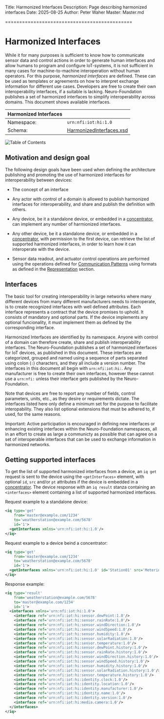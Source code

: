 ﻿Title: Harmonized Interfaces
Description: Page describing harmonized interfaces
Date: 2025-08-25
Author: Peter Waher
Master: Master.md

=============================================

Harmonized Interfaces
========================

While it for many purposes is sufficient to know how to communicate sensor data and control
actions in order to generate human interfaces and allow humans to program and configure 
IoT-systems, it is not sufficient in many cases for machine-to-machine interoperation without
human operators. For this purpose, *harmonized interfaces* are defined. These can be used as
templates or agreements on how to interpret exchange information for different use cases. 
Developers are free to create their own interoperability interfaces, if a suitable is lacking.
Neuro-Foundation publishes a set of harmonized interfaces to simplify interoperability across 
domains. This document shows available interfaces.

| Harmonized Interfaces                                                      ||
| -------------|--------------------------------------------------------------|
| Namespace:   | `urn:nfi:iot:hi:1.0`                                         |
| Schema:      | [HarmonizedInterfaces.xsd](Schemas/HarmonizedInterfaces.xsd) |

![Table of Contents](toc)

Motivation and design goal
----------------------------

The following design goals have been used when defining the architecture publishing and
promoting the use of harmonized interfaces for interoperability between devices:

* The concept of an interface

* Any actor with control of a domain is allowed to publish harmonized interfaces for
interoperability, and share and publish the definition with others.

* Any device, be it a standalone device, or embedded in a [concentrator](/Concentrator.md), can 
implement any number of harmionized interfaces.

* Any other device, be it a standalone device, or embedded in a [concentrator](/Concentrator.md), 
with  permission to the first device, can retrieve the list of supported harmonized interfaces, 
in order to learn how it can interoperate with the device.

* Sensor data readout, and actuator control operations are performed using the operations
defined for [Communication Patterns](/Index.md#communicationPatterns) using formats as defined
in the [Representation](https://neuro-foundation.io/Index.md#representation) section.

Interfaces
-------------

The basic tool for creating interoperability in large networks where many different devices from 
many different manufacturers needs to interoperate, is to create recognized interfaces with well 
defined attributes. Each interface represents a contract that the device promises to uphold. It 
consists of mandatory and optional parts. If the device implements any optional funcionality, it 
must implement them as defined by the corresponding interface.

Harmonized Interfaces are identified by its namespace. Anyone with control of a domain can 
therefore create, share and publish interoperability interfaces. The Neuro-Foundation publishes
a set of harmonized interfaces for IoT devices, as published in this document. These interfaces
are categorized, grouped and named using a sequence of parts separated using colon (`:`) 
characters, and they all include a version number. The interfaces in this document all begin 
with `urn:nfi:iot:hi:`. Any manufacturer is free to create their own interfaces, however these 
cannot use a `urn:nfi:` unless their interface gets published by the Neuro-Foundation.

Note that devices are free to report any number of fields, control parameters, units, etc., as 
they desire or requirements dictate. The interfaces listed here only define a minimum set for
the purpose to facilitate interopability. They also list optional extensions that must be 
adhered to, if used, for the same reasons.

Important: Active participation is encouraged in defining new interfaces or enhancing existing 
interfaces within the Neuro-Foundation namespaces, all in an effort to create as large a 
communicty as possible that can agree on a set of interoperable interfaces that can be used to 
exchange information in harmonized networks.

Getting supported interfaces
-------------------------------

To get the list of supported harmonized interfaces from a device, an `iq get` request is sent
to the device using the `<getInterfaces>` element, with optional `id`, `src` and/or `pt` 
attributes if the device is embedded in a [concentrator](/Concentrator.md). The device response 
with an `iq result` stanza containing an `<interfaces>` element containing a list of supported 
harmonized interfaces.

Request example to a standalone device:

```xml
<iq type='get'
    from='master@example.com/1234'
    to='weatherstation@example.com/5678'
    id='1'>
  <getInterfaces xmlns='urn:nfi:iot:hi:1.0'/>
</iq>
```

Request example to a device beind a concentrator:

```xml
<iq type='get'
    from='master@example.com/1234'
    to='weatherstation@example.com/5678'
    id='1'>
  <getInterfaces xmlns='urn:nfi:iot:hi:1.0' id='Station01' src='MeteringTopology'/>
</iq>
```

Response example:

```xml
<iq type='result'
    from='weatherstation@example.com/5678'
    to='master@example.com/1234'
    id='1'>
  <interfaces xmlns='urn:nfi:iot:hi:1.0'>
    <interface ref='urn:nfi:iot:hi:sensor.dewPoint:1.0'/>
    <interface ref='urn:nfi:iot:hi:sensor.rainRate:1.0'/>
    <interface ref='urn:nfi:iot:hi:sensor.windDirection:1.0'/>
    <interface ref='urn:nfi:iot:hi:sensor.windSpeed:1.0'/>
    <interface ref='urn:nfi:iot:hi:sensor.humidity:1.0'/>
    <interface ref='urn:nfi:iot:hi:sensor.solarRadiation:1.0'/>
    <interface ref='urn:nfi:iot:hi:sensor.temperature:1.0'/>
    <interface ref='urn:nfi:iot:hi:sensor.dewPoint.history:1.0'/>
    <interface ref='urn:nfi:iot:hi:sensor.rainRate.history:1.0'/>
    <interface ref='urn:nfi:iot:hi:sensor.windDirection.history:1.0'/>
    <interface ref='urn:nfi:iot:hi:sensor.windSpeed.history:1.0'/>
    <interface ref='urn:nfi:iot:hi:sensor.humidity.history:1.0'/>
    <interface ref='urn:nfi:iot:hi:sensor.solarRadiation.history:1.0'/>
    <interface ref='urn:nfi:iot:hi:sensor.temperature.history:1.0'/>
    <interface ref='urn:nfi:iot:hi:identity.clock:1.0'/>
    <interface ref='urn:nfi:iot:hi:identity.location:1.0'/>
    <interface ref='urn:nfi:iot:hi:identity.manufacturer:1.0'/>
    <interface ref='urn:nfi:iot:hi:identity.name:1.0'/>
    <interface ref='urn:nfi:iot:hi:identity.version:1.0'/>
    <interface ref='urn:nfi:iot:hi:media.camera:1.0'/>
  </interfaces>
</iq>
```

